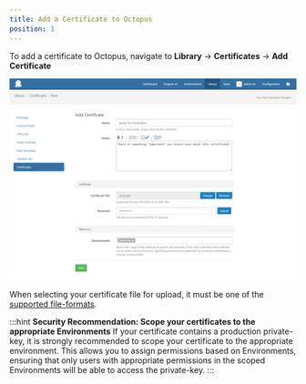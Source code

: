 ```yaml
---
title: Add a Certificate to Octopus
position: 1 
---
```


To add a certificate to Octopus, navigate to **Library** -> **Certificates** -> **Add Certificate** 

![Add certificate](/docs/images/certificates/add-certificate.png "width=500")

When selecting your certificate file for upload, it must be one of the [supported file-formats](/docs/deploying-applications/certificates/file-formats.md).

:::hint
**Security Recommendation: Scope your certificates to the appropriate Environments**
If your certificate contains a production private-key, it is strongly recommended to scope your certificate to the appropriate environment.
This allows you to assign permissions based on Environments, ensuring that only users with appropriate permissions in the scoped Environments will be able to access the private-key. 
:::